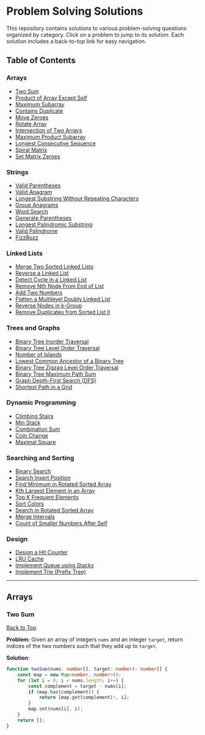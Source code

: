 # Problem Solving Solutions

This repository contains solutions to various problem-solving questions organized by category. Click on a problem to jump to its solution. Each solution includes a back-to-top link for easy navigation.

## Table of Contents

### Arrays
- [Two Sum](#two-sum)
- [Product of Array Except Self](#product-of-array-except-self)
- [Maximum Subarray](#maximum-subarray)
- [Contains Duplicate](#contains-duplicate)
- [Move Zeroes](#move-zeroes)
- [Rotate Array](#rotate-array)
- [Intersection of Two Arrays](#intersection-of-two-arrays)
- [Maximum Product Subarray](#maximum-product-subarray)
- [Longest Consecutive Sequence](#longest-consecutive-sequence)
- [Spiral Matrix](#spiral-matrix)
- [Set Matrix Zeroes](#set-matrix-zeroes)

### Strings
- [Valid Parentheses](#valid-parentheses)
- [Valid Anagram](#valid-anagram)
- [Longest Substring Without Repeating Characters](#longest-substring-without-repeating-characters)
- [Group Anagrams](#group-anagrams)
- [Word Search](#word-search)
- [Generate Parentheses](#generate-parentheses)
- [Longest Palindromic Substring](#longest-palindromic-substring)
- [Valid Palindrome](#valid-palindrome)
- [FizzBuzz](#fizzbuzz)

### Linked Lists
- [Merge Two Sorted Linked Lists](#merge-two-sorted-linked-lists)
- [Reverse a Linked List](#reverse-a-linked-list)
- [Detect Cycle in a Linked List](#detect-cycle-in-a-linked-list)
- [Remove Nth Node From End of List](#remove-nth-node-from-end-of-list)
- [Add Two Numbers](#add-two-numbers)
- [Flatten a Multilevel Doubly Linked List](#flatten-a-multilevel-doubly-linked-list)
- [Reverse Nodes in k-Group](#reverse-nodes-in-k-group)
- [Remove Duplicates from Sorted List II](#remove-duplicates-from-sorted-list-ii)

### Trees and Graphs
- [Binary Tree Inorder Traversal](#binary-tree-inorder-traversal)
- [Binary Tree Level Order Traversal](#binary-tree-level-order-traversal)
- [Number of Islands](#number-of-islands)
- [Lowest Common Ancestor of a Binary Tree](#lowest-common-ancestor-of-a-binary-tree)
- [Binary Tree Zigzag Level Order Traversal](#binary-tree-zigzag-level-order-traversal)
- [Binary Tree Maximum Path Sum](#binary-tree-maximum-path-sum)
- [Graph Depth-First Search (DFS)](#graph-depth-first-search-dfs)
- [Shortest Path in a Grid](#shortest-path-in-a-grid)

### Dynamic Programming
- [Climbing Stairs](#climbing-stairs)
- [Min Stack](#min-stack)
- [Combination Sum](#combination-sum)
- [Coin Change](#coin-change)
- [Maximal Square](#maximal-square)

### Searching and Sorting
- [Binary Search](#binary-search)
- [Search Insert Position](#search-insert-position)
- [Find Minimum in Rotated Sorted Array](#find-minimum-in-rotated-sorted-array)
- [Kth Largest Element in an Array](#kth-largest-element-in-an-array)
- [Top K Frequent Elements](#top-k-frequent-elements)
- [Sort Colors](#sort-colors)
- [Search in Rotated Sorted Array](#search-in-rotated-sorted-array)
- [Merge Intervals](#merge-intervals)
- [Count of Smaller Numbers After Self](#count-of-smaller-numbers-after-self)

### Design
- [Design a Hit Counter](#design-a-hit-counter)
- [LRU Cache](#lru-cache)
- [Implement Queue using Stacks](#implement-queue-using-stacks)
- [Implement Trie (Prefix Tree)](#implement-trie-prefix-tree)

---

## Arrays

### Two Sum
[Back to Top](#table-of-contents)

**Problem:**
Given an array of integers `nums` and an integer `target`, return indices of the two numbers such that they add up to `target`.

**Solution:**

```typescript
function twoSum(nums: number[], target: number): number[] {
    const map = new Map<number, number>();
    for (let i = 0; i < nums.length; i++) {
        const complement = target - nums[i];
        if (map.has(complement)) {
            return [map.get(complement)!, i];
        }
        map.set(nums[i], i);
    }
    return [];
}
```
